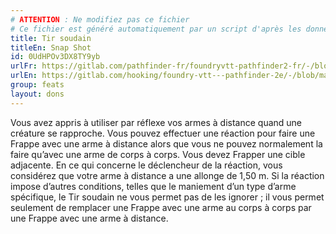 ```yaml
---
# ATTENTION : Ne modifiez pas ce fichier
# Ce fichier est généré automatiquement par un script d'après les données du module Foundry VTT officiel et de sa traduction
title: Tir soudain
titleEn: Snap Shot
id: 0UdHPOv3DX8TY9yb
urlFr: https://gitlab.com/pathfinder-fr/foundryvtt-pathfinder2-fr/-/blob/master/data/feats/0UdHPOv3DX8TY9yb.htm
urlEn: https://gitlab.com/hooking/foundry-vtt---pathfinder-2e/-/blob/master/packs/data/feats.db/snap-shot.json
group: feats
layout: dons
---
```

Vous avez appris à utiliser par réflexe vos armes à distance quand une créature se rapproche. Vous pouvez effectuer une réaction pour faire une Frappe avec une arme à distance alors que vous ne pouvez normalement la faire qu’avec une arme de corps à corps. Vous devez Frapper une cible adjacente. En ce qui concerne le déclencheur de la réaction, vous considérez que votre arme à distance a une allonge de 1,50 m. Si la réaction impose d’autres conditions, telles que le maniement d’un type d’arme spécifique, le Tir soudain ne vous permet pas de les ignorer ; il vous permet seulement de remplacer une Frappe avec une arme au corps à corps par une Frappe avec une arme à distance.


